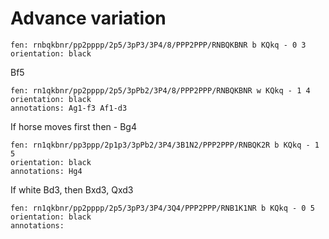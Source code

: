 # Advance variation

```chessboard
fen: rnbqkbnr/pp2pppp/2p5/3pP3/3P4/8/PPP2PPP/RNBQKBNR b KQkq - 0 3
orientation: black
```
Bf5
```chessboard
fen: rn1qkbnr/pp2pppp/2p5/3pPb2/3P4/8/PPP2PPP/RNBQKBNR w KQkq - 1 4
orientation: black
annotations: Ag1-f3 Af1-d3
```

If horse moves first then - Bg4
```chessboard
fen: rn1qkbnr/pp3ppp/2p1p3/3pPb2/3P4/3B1N2/PPP2PPP/RNBQK2R b KQkq - 1 5
orientation: black
annotations: Hg4
```

If white Bd3, then Bxd3, Qxd3
```chessboard
fen: rn1qkbnr/pp2pppp/2p5/3pP3/3P4/3Q4/PPP2PPP/RNB1K1NR b KQkq - 0 5
orientation: black
annotations:
```